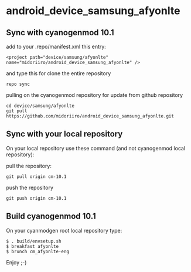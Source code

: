 # android_device_samsung_afyonlte

## Sync with cyanogenmod 10.1

add to your .repo/manifest.xml this entry:
```
<project path="device/samsung/afyonlte" name="midoriiro/android_device_samsung_afyonlte" />
```

and type this for clone the entire repository
```
repo sync
```
pulling on the cyanogenmod repository for update from github repository
```
cd device/samsung/afyonlte
git pull https://github.com/midoriiro/android_device_samsung_afyonlte.git
```
## Sync with your local repository

On your local repository use these command (and not cyanogenmod local repository):

pull the repository:
```
git pull origin cm-10.1
```

push the repository
```
git push origin cm-10.1
```

## Build cyanogenmod 10.1

On your cyanmodgen root local repository type:
```
$ . build/envsetup.sh
$ breakfast afyonlte
$ brunch cm_afyonlte-eng
```
Enjoy ;-)
